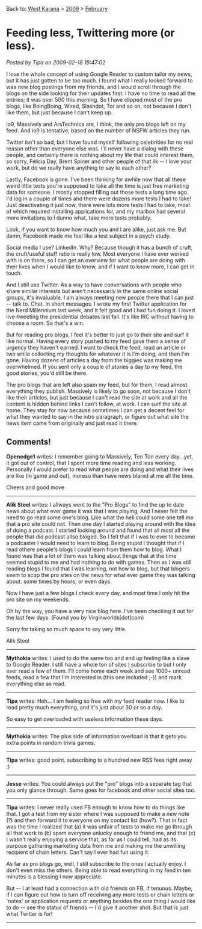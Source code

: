 Back to: [West Karana](/posts/westkarana.md) > [2009](/posts/2009/westkarana.md) > [February](./westkarana.md)
# Feeding less, Twittering more (or less).

*Posted by Tipa on 2009-02-18 18:47:02*

I love the whole concept of using Google Reader to custom tailor my news, but it has just gotten to be too much. I found what I really looked forward to was new blog postings from my friends, and I would scroll through the blogs on the side looking for their updates first. I have no time to read all the entries; it was over 500 this morning. So I have clipped most of the pro blogs, like BoingBoing, Wired, Slashdot, Tor and so on, not because I don't like them, but just because I can't keep up.

io9, Massively and ArsTechnica are, I think, the only pro blogs left on my feed. And io9 is tentative, based on the number of NSFW articles they run.

Twitter isn't so bad, but I have found myself following celebrities for no real reason other than everyone else was. I'll never have a dialog with these people, and certainly there is nothing about my life that could interest them, so sorry, Felicia Day, Brent Spiner and other people of that ilk -- I love your work, but do we really have anything to say to each other?

Lastly, Facebook is gone. I've been thinking for awhile now that all these weird little tests you're supposed to take all the time is just free marketing data for someone. I mostly stopped filling out those tests a long time ago. I'd log in a couple of times and there were dozens more tests I had to take! Just deactivating it just now, there were lots more tests I had to take, most of which required installing applications for, and my mailbox had several more invitations to I dunno what, take more tests probably. 

Look, if you want to know how much you and I are alike, just ask me. But damn, Facebook made me feel like a test subject in a psych study.

Social media I use? LinkedIn. Why? Because though it has a bunch of cruft, the cruft/useful stuff ratio is really low. Most everyone I have ever worked with is on there, so I can get an overview for what people are doing with their lives when I would like to know, and if I want to know more, I can get in touch.

And I still use Twitter. As a way to have conversations with people who share similar interests but aren't necessarily in the same online social groups, it's invaluable. I am always meeting new people there that I can just -- talk to. Chat. In short messages. I wrote my first Twitter application for the Nerd Millennium last week, and it felt good and I had fun doing it. I loved live-tweeting the presidential debates last fall. It's like IRC without having to choose a room. So that's a win.

But for reading pro blogs, I feel it's better to just go to their site and surf it like normal. Having every story pushed to my feed gave them a sense of urgency they haven't earned. I want to check the feed, read an article or two while collecting my thoughts for whatever it is I'm doing, and then I'm gone. Having dozens of articles a day from the biggies was making me overwhelmed. If you sent only a couple of stories a day to my feed, the good stories, you'd still be there.

The pro blogs that are left also spam my feed, but for them, I read almost everything they publish. Massively is likely to go soon, not because I don't like their articles, but just because I can't read the site at work and all the content is hidden behind links I can't follow, at work. I can surf the site at home. They stay for now because sometimes I can get a decent feel for what they wanted to say in the intro paragraph, or figure out what site the news item came from originally and just read it there.

## Comments!

**Openedge1** writes: I remember going to Massively, Ten Ton every day...yet, it got out of control, that I spent more time reading and less working.
Personally I would prefer to read what people are doing and what their lives are like (in game and out), moreso than have news blared at me all the time.

Cheers and good move

---

**Alik Steel** writes: I allways went to the "Pro Blogs" to find the up to date news about what ever game it was that I was playing, And I never felt the need to go read some one's blog. Like what the hell could some one tell me that a pro site could not. Then one day I started playing around with the idea of doing a podcast. I started looking around and found that all most all the people that did podcast allso bloged. So I felt that if I was to ever to become a podcaster I would need to learn to blog. Being stupid I thought that if I read othere people's blogs I could learn from them how to blog. What I found was that a lot of them was talking about things that at the time seemed stupid to me and had nothing to do with games. Then as I was still reading blogs I found that I was learning, not how to blog, but that blogers seem to scop the pro sites on the news for what ever game they was talking about. some times by hours, or even days.

Now I have just a few blogs I check every day, and most time I only hit the pro site on my weekends.

Oh by the way, you have a very nice blog here. I've been checking it out for the last few days. (Found you by Virginworlds[dot]com)

Sorry for taking so much space to say very little.


Alik Steel

---

**Mythokia** writes: I used to do the same too and end up feeling like a slave to Google Reader. I still have a whole ton of sites I subscribe to but I only ever read a few of them. I'll come home each week and see 1000+ unread feeds, read a few that I'm interested in (this one included ;-)) and mark everything else as read.

---

**Tipa** writes: Heh... I am feeling so free with my feed reader now. I like to read pretty much everything, and it's just about 30 or so a day.

So easy to get overloaded with useless information these days.

---

**Mythokia** writes: The plus side of information overload is that it gets you extra points in random trivia games.

---

**Tipa** writes: good point. subscribing to a hundred new RSS fees right away ;)

---

**Jesse** writes: You could always put the "pro" blogs into a separate tag that you only glance through. Same goes for facebook and other social sites too.

---

**Tipa** writes: I never really used FB enough to know how to do things like that. I got a test from my sister where I was supposed to make a new note (?) and then forward it to everyone on my contact list (how?). That in fact was the time I realized that (a) it was unfair of tests to make me go through all that work to (b) spam everyone unlucky enough to friend me, and that (c) I wasn't really enjoying a service that, as far as I could tell, had as its purpose gathering marketing data from me and making me the unwilling recipient of chain letters. Can't say I ever had fun using it.

As far as pro blogs go, well, I still subscribe to the ones I actually enjoy. I don't even miss the others. Being able to read everything in my feed in ten minutes is a blessing I now appreciate.

But -- I at least had a connection with old friends on FB, if tenuous. Maybe, if I can figure out how to turn off receiving any more tests or chain letters or 'notes' or application requests or anything besides the one thing I would like to do -- see the status of friends -- I'd give it another shot. But that is just what Twitter is for!

---

